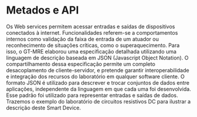 # Metados e API


  Os Web services permitem acessar entradas e saídas de dispositivos conectados à internet. 
Funcionalidades referem-se a comportamentos internos como validação da faixa de entrada de 
um atuador ou reconhecimento de situações críticas, como o superaquecimento. Para isso, o GT-MRE elaborou uma especificação detalhada utilizando uma linguagem de descrição baseada em 
JSON (Javascript Object Notation). O compartilhamento dessa especificação permite um 
completo desacoplamento de cliente-servidor, e pretende garantir interoperabilidade e 
integração dos recursos do laboratório em qualquer software cliente.
O formato JSON é utilizado para descrever e trocar conjuntos de dados entre aplicações, 
independente da linguagem em que cada uma foi desenvolvida. Esse padrão foi utilizado para 
representar entradas e saídas de dados. Trazemos o exemplo do laboratório de circuitos 
resistivos DC para ilustrar a descrição deste Smart Device.
